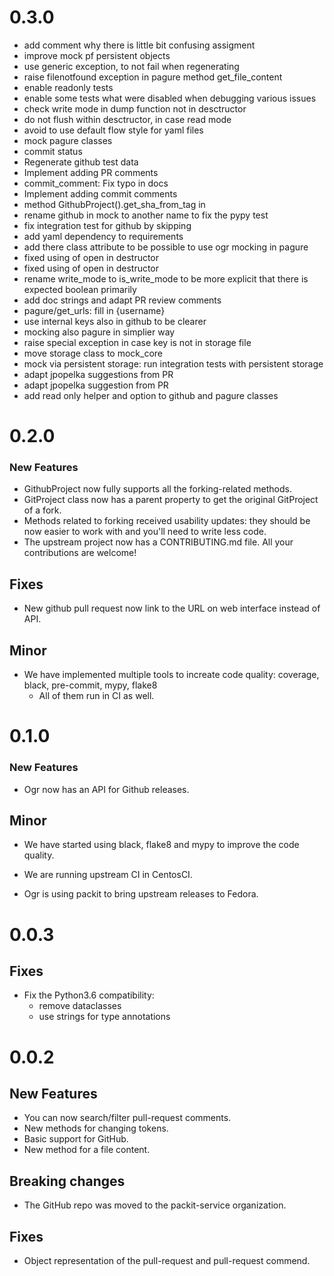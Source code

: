 # 0.3.0

* add comment why there is little bit confusing assigment
* improve mock pf persistent objects
* use generic exception, to not fail when regenerating
* raise filenotfound exception in pagure method get_file_content
* enable readonly tests
* enable some tests what were disabled when debugging various issues
* check write mode in dump function not in desctructor
* do not flush within desctructor, in case read mode
* avoid to use default flow style for yaml files
* mock pagure classes
* commit status
* Regenerate github test data
* Implement adding PR comments
* commit_comment: Fix typo in docs
* Implement adding commit comments
* method GithubProject().get_sha_from_tag in
* rename github in mock to another name to fix the pypy test
* fix integration test for github by skipping
* add yaml dependency to requirements
* add there class attribute to be possible to use ogr mocking in pagure
* fixed using of open in destructor
* fixed using of open in destructor
* rename write_mode to is_write_mode to be more explicit that there is expected boolean primarily
* add doc strings and adapt PR review comments
* pagure/get_urls: fill in {username}
* use internal keys also in github to be clearer
* mocking also pagure in simplier way
* raise special exception in case key is not in storage file
* move storage class to mock_core
* mock via persistent storage: run integration tests with persistent storage
* adapt jpopelka suggestions from PR
* adapt jpopelka suggestion from PR
* add read only helper and option to github and pagure classes

# 0.2.0

### New Features

* GithubProject now fully supports all the forking-related methods.
* GitProject class now has a parent property to get the original GitProject of
  a fork.
* Methods related to forking received usability updates: they should be now
  easier to work with and you'll need to write less code.
* The upstream project now has a CONTRIBUTING.md file. All your contributions are
  welcome!

## Fixes

* New github pull request now link to the URL on web interface instead of API.

## Minor

* We have implemented multiple tools to increate code quality: coverage, black, pre-commit, mypy, flake8
  * All of them run in CI as well.


# 0.1.0

### New Features

* Ogr now has an API for Github releases.

## Minor

* We have started using black, flake8 and mypy to improve the code quality.

* We are running upstream CI in CentosCI.

* Ogr is using packit to bring upstream releases to Fedora.


# 0.0.3

## Fixes

* Fix the Python3.6 compatibility:
    * remove dataclasses
    * use strings for type annotations

# 0.0.2

## New Features

* You can now search/filter pull-request comments.
* New methods for changing tokens.
* Basic support for GitHub.
* New method for a file content.

## Breaking changes

* The GitHub repo was moved to the packit-service organization.

## Fixes

* Object representation of the pull-request and pull-request commend.

